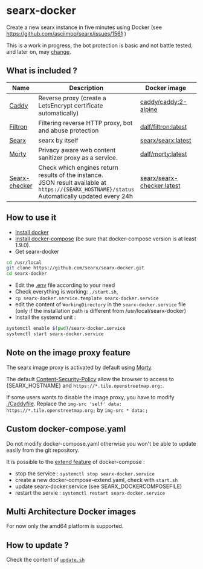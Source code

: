 # searx-docker

Create a new searx instance in five minutes using Docker (see https://github.com/asciimoo/searx/issues/1561 )

This is a work in progress, the bot protection is basic and not battle tested, and later on, may [change](https://github.com/unixfox/antibot-proxy).

## What is included ?

| Name | Description | Docker image | Dockerfile |
| -- | -- | -- | -- |
| [Caddy](https://github.com/caddy/caddy) | Reverse proxy (create a LetsEncrypt certificate automatically) | [caddy/caddy:2-alpine](https://hub.docker.com/r/caddy/caddy) | [Dockerfile](https://github.com/caddyserver/caddy-docker) |
| [Filtron](https://github.com/asciimoo/filtron) |  Filtering reverse HTTP proxy, bot and abuse protection | [dalf/filtron:latest](https://hub.docker.com/r/dalf/filtron) | See [asciimoo/filtron#4](https://github.com/asciimoo/filtron/pull/4) |
| [Searx](https://github.com/asciimoo/searx) | searx by itself | [searx/searx:latest](https://hub.docker.com/r/searx/searx) | [Dockerfile](https://github.com/searx/searx/blob/master/Dockerfile) |
| [Morty](https://github.com/asciimoo/morty) | Privacy aware web content sanitizer proxy as a service. | [dalf/morty:latest](https://hub.docker.com/r/dalf/morty) | [Dockerfile](https://github.com/dalf/morty/blob/master/Dockerfile) |
| [Searx-checker](https://github.com/searx/searx-checker) | Check which engines return results of the instance.<br>JSON result available at<br>```https://{SEARX_HOSTNAME}/status```<br>Automatically updated every 24h | [searx/searx-checker:latest](https://hub.docker.com/r/searx/searx-checker) | [Dockerfile](https://github.com/searx/searx-checker/blob/master/Dockerfile) |

## How to use it
- [Install docker](https://docs.docker.com/install/)
- [Install docker-compose](https://docs.docker.com/compose/install/) (be sure that docker-compose version is at least 1.9.0).
- Get searx-docker
```sh
cd /usr/local
git clone https://github.com/searx/searx-docker.git
cd searx-docker
```
- Edit the [.env](https://github.com/searx/searx-docker/blob/master/.env) file according to your need
- Check everything is working: ```./start.sh```,
- ```cp searx-docker.service.template searx-docker.service```
- edit the content of ```WorkingDirectory``` in the ```searx-docker.service``` file (only if the installation path is different from /usr/local/searx-docker)
- Install the systemd unit :
```sh
systemctl enable $(pwd)/searx-docker.service
systemctl start searx-docker.service
```

## Note on the image proxy feature

The searx image proxy is activated by default using [Morty](https://github.com/asciimoo/morty).

The default [Content-Security-Policy](https://developer.mozilla.org/en-US/docs/Web/HTTP/Headers/Content-Security-Policy) allow the browser to access to {SEARX_HOSTNAME} and ```https://*.tile.openstreetmap.org;```.

If some users wants to disable the image proxy, you have to modify [./Caddyfile](https://github.com/searx/searx-docker/blob/master/Caddyfile). Replace the ```img-src 'self' data: https://*.tile.openstreetmap.org;``` by ```img-src * data:;```

## Custom docker-compose.yaml

Do not modify docker-compose.yaml otherwise you won't be able to update easily from the git repository.

It is possible to the [extend feature](https://docs.docker.com/compose/extends/) of docker-compose :
- stop the service : ```systemctl stop searx-docker.service```
- create a new docker-compose-extend.yaml, check with ```start.sh```
- update searx-docker.service (see SEARX_DOCKERCOMPOSEFILE)
- restart the servie  : ```systemctl restart searx-docker.service```

## Multi Architecture Docker images

For now only the amd64 platform is supported.

## How to update ?

Check the content of [```update.sh```](https://github.com/searx/searx-docker/blob/master/update.sh)

